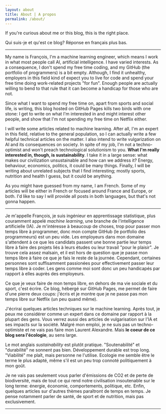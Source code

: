 ```yaml
---
layout: about
title: About | A propos
permalink: /about/
---
```


If you're curious about me or this blog, this is the right place.

Qui suis-je et qu'est ce blog? Réponse en français plus bas.

---

My name is François, I'm a machine learning engineer, which means I work in what most people call AI, artificial intelligence.
I have varied interests. As a consequence, I don't spend my free time coding, and my GitHub (the portfolio of programmers) is a bit empty.
Although, I find it unhealthy, employers in this field kind of expect you to live for code and spend your free time doing work-related projects "for fun".
Enough people are actually willing to bend to that rule that it can become a handicap for those who are not.

Since what I want to spend my free time on, apart from sports and social life, is writing, this blog hosted on GitHub Pages kills two birds with one stone: I get to write on what I'm interested in and might interest other people, and show that I'm not spending my free time on Netflix either.

I will write some articles related to machine learning. After all, I'm an expert in this field, relative to the general population, so I can actually write a few helpful technical articles on the matter.
I also intend to write vulgarization on AI and its consequences on society. In spite of my job, I'm not a techno-optimist and won't preach technological solutionism to you.
**What I'm really interested in, though, is sustainability**. I take it in a large sense: what makes our civilization unsustainable and how can we address it? Energy, behaviour, economics, politics, it could be many things. 
Finally, I will be writing about unrelated subjects that I find interesting; mostly sports, nutrition and health I guess, but it could be anything.

As you might have guessed from my name, I am French. Some of my articles will be either in French or focused around France and Europe, or both. I'd like to say I will provide all posts in both languages, but that's not gonna happen.

---

Je m'appelle François, je suis ingénieur en apprentissage statistique, plus couramment appelé *machine learning*, une branche de l'intelligence artificielle (IA).
Je m'intéresse à beaucoup de choses, trop pour passer mon temps libre à programmer, donc mon compte GitHub (le portfolio des programmeurs) est un peu vide.
Les employeurs dans mon domaine s'attendent à ce que les candidats passent une bonne partie leur temps libre à faire des projets liés à leurs études ou leur travail "pour le plaisir".
Je trouve cela assez malsain, et il est hors de question que je passe mon temps libre à faire ce que je fais le reste de la journée.
Cependant, certaines personnes sont suffisamment passionées pour effectivement passer leur temps libre à coder.
Les gens comme moi sont donc un peu handicapés par rapport à elles auprès des employeurs.

Ce que je veux faire de mon temps libre, en dehors de ma vie sociale et du sport, c'est écrire.
Ce blog, hébergé sur GitHub Pages, me permet de faire d'une pierre deux coups: j'écris et je montre que je ne passe pas mon temps libre sur Netflix (un peu quand même).

J'écrirai quelques articles techniques sur le machine learning. Après tout, je peux me considérer comme un expert dans ce domaine par rapport à la plupart des gens.
Vous verrez aussi des articles de vulgarisation sur l'IA et ses impacts sur la société. Malgré mon emploi, je ne suis pas un techno-optimiste et ne vais pas faire mon Laurent Alexandre.
Mais **le coeur de ce blog sera l'écologie**, au sens large.

Le mot anglais *sustainability* est plutôt pratique. "Soutenabilité" et "durabilité" ne sonnent pas bien. Développement durable est trop long. "Viabilité" me plaît, mais personne ne l'utilise. Ecologie me semble être le terme le plus adapté, même s'il est un peu trop connoté politiquement à mon goût.

Je ne vais pas seulement vous parler d'émissions de CO2 et de perte de biodiversité, mais de tout ce qui rend notre civilisation insoutenable sur le long terme: énergie, économie, comportements, politique, etc.
Enfin, quelques articles sur d'autres thèmes paraîtront de temps en temps. Je pense notamment parler de santé, de sport et de nutrition, mais pas exclusivement.

---
<!--author-->

